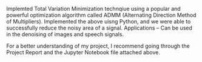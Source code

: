 Implemted Total Variation Minimization technqiue using a popular and powerful optimization algorithm called ADMM (Alternating Direction Method of Multipliers).
Implemented the above uisng Python, and we were able to successfully reduce the noisy area of a signal.
Applications – Can be used in the denoising of images and speech signals.

For a better understanding of my project, I recommend going through the Project Report and the Jupyter Notebook file attached above.
